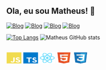 ## Ola, eu sou Matheus! 👋

[![Blog](https://img.shields.io/badge/LinkedIn-0077B5?style=for-the-badge&logo=linkedin&logoColor=white)](https://www.linkedin.com/in/matheustofani/)
[![Blog](https://img.shields.io/badge/Instagram-E4405F?style=for-the-badge&logo=instagram&logoColor=white)](https://www.instagram.com/matheus.tofani/)
[![Blog](https://img.shields.io/badge/-Behance-blue?style=for-the-badge&logo=behance&logoColor=white)](https://www.behance.net/matheustofani)
[![Blog](https://img.shields.io/badge/website-000000?style=for-the-badge&logo=About.me&logoColor=white)](https://matheustofani.vercel.app)

[![Top Langs](https://github-readme-stats.vercel.app/api/top-langs/?username=MatheusTofani&layout=pie)](https://github.com/anuraghazra/github-readme-stats)
![Matheus GitHub stats](https://github-readme-stats.vercel.app/api?username=MatheusTofani&show_icons=true&theme=tokyonight)

<div style="display: inline_block"><br>
  <img align="center" alt="Rafa-Js" height="30" width="40" src="https://raw.githubusercontent.com/devicons/devicon/master/icons/javascript/javascript-plain.svg">
  <img align="center" alt="Rafa-Ts" height="30" width="40" src="https://raw.githubusercontent.com/devicons/devicon/master/icons/typescript/typescript-plain.svg">
  <img align="center" alt="Rafa-React" height="30" width="40" src="https://raw.githubusercontent.com/devicons/devicon/master/icons/react/react-original.svg">
  <img align="center" alt="Rafa-HTML" height="30" width="40" src="https://raw.githubusercontent.com/devicons/devicon/master/icons/html5/html5-original.svg">
  <img align="center" alt="Rafa-CSS" height="30" width="40" src="https://raw.githubusercontent.com/devicons/devicon/master/icons/css3/css3-original.svg">
</div>

